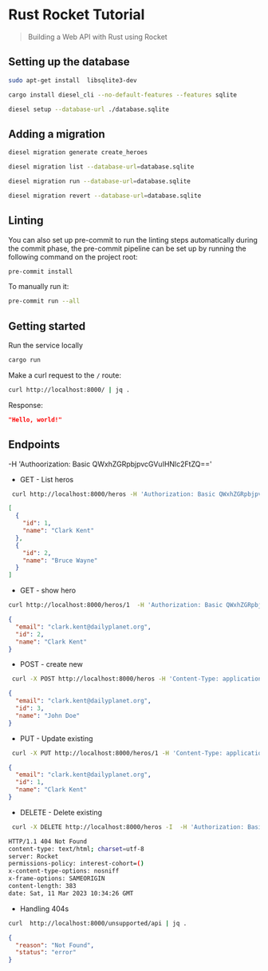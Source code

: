 # Rust Rocket Tutorial

> Building a Web API with Rust using Rocket

## Setting up the database

```bash
sudo apt-get install  libsqlite3-dev

cargo install diesel_cli --no-default-features --features sqlite

diesel setup --database-url ./database.sqlite
```

## Adding a migration

```bash
diesel migration generate create_heroes

diesel migration list --database-url=database.sqlite

diesel migration run --database-url=database.sqlite

diesel migration revert --database-url=database.sqlite
```

## Linting

You can also set up pre-commit to run the linting steps automatically during the commit phase, the pre-commit pipeline can be set up by running the following command on the project root:

```bash
pre-commit install
```

To manually run it:

```bash
pre-commit run --all
```

## Getting started

Run the service locally

```bash
cargo run
```

Make a curl request to the `/` route:

```bash
curl http://localhost:8000/ | jq .
```

Response:

```json
"Hello, world!"
```

## Endpoints

-H 'Authoorization: Basic QWxhZGRpbjpvcGVuIHNlc2FtZQ=='

- GET - List heros

```bash
 curl http://localhost:8000/heros -H 'Authorization: Basic QWxhZGRpbjpvcGVuIHNlc2FtZQ==' | jq .
```

```json
[
  {
    "id": 1,
    "name": "Clark Kent"
  },
  {
    "id": 2,
    "name": "Bruce Wayne"
  }
]
```

- GET - show hero

```bash
curl http://localhost:8000/heros/1  -H 'Authorization: Basic QWxhZGRpbjpvcGVuIHNlc2FtZQ==' | jq .
```

```json
{
  "email": "clark.kent@dailyplanet.org",
  "id": 2,
  "name": "Clark Kent"
}
```

- POST - create new

```bash
 curl -X POST http://localhost:8000/heros -H 'Content-Type: application/json'  -H 'Authorization: Basic QWxhZGRpbjpvcGVuIHNlc2FtZQ==' -d '{"name": "John Doe", "email": "clark.kent@dailyplanet.org"}' | jq .
```

```json
{
  "email": "clark.kent@dailyplanet.org",
  "id": 3,
  "name": "John Doe"
}
```

- PUT - Update existing

```bash
 curl -X PUT http://localhost:8000/heros/1 -H 'Content-Type: application/json'  -H 'Authorization: Basic QWxhZGRpbjpvcGVuIHNlc2FtZQ=='  | jq .
```

```json
{
  "email": "clark.kent@dailyplanet.org",
  "id": 1,
  "name": "Clark Kent"
}
```

- DELETE - Delete existing

```bash
 curl -X DELETE http://localhost:8000/heros -I  -H 'Authorization: Basic QWxhZGRpbjpvcGVuIHNlc2FtZQ=='
```

```bash
HTTP/1.1 404 Not Found
content-type: text/html; charset=utf-8
server: Rocket
permissions-policy: interest-cohort=()
x-content-type-options: nosniff
x-frame-options: SAMEORIGIN
content-length: 383
date: Sat, 11 Mar 2023 10:34:26 GMT

```

- Handling 404s

```bash
curl  http://localhost:8000/unsupported/api | jq .
```

```json
{
  "reason": "Not Found",
  "status": "error"
}
```
